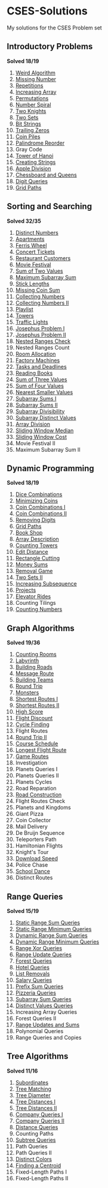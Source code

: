 # CSES-Solutions
My solutions for the CSES Problem set

## Introductory Problems
__Solved 18/19__

1. [Weird Algorithm](/Introductory%20Problems/WeirdAlgorithm.cpp)
2. [Missing Number](/Introductory%20Problems/MissingNumber.cpp)
3. [Repetitions](/Introductory%20Problems/Repetitions.cpp)
4. [Increasing Array](/Introductory%20Problems/IncreasingArray.cpp)
5. [Permutations](/Introductory%20Problems/Permutations.cpp)
6. [Number Spiral](/Introductory%20Problems/NumberSpiral.cpp)
7. [Two Knights](/Introductory%20Problems/TwoKnights.cpp)
8. [Two Sets](/Introductory%20Problems/TwoSets.cpp)
9. [Bit Strings](/Introductory%20Problems/BitStrings.cpp)
10. [Trailing Zeros](/Introductory%20Problems/TrailingZeros.cpp)
11. [Coin Piles](/Introductory%20Problems/CoinPiles.cpp)
12. [Palindrome Reorder](/Introductory%20Problems/PalindromeReorder.cpp)
13. Gray Code
14. [Tower of Hanoi](/Introductory%20Problems/TowerOfHanoi.cpp)
15. [Creating Strings](/Introductory%20Problems/CreatingStrings.cpp)
16. [Apple Division](/Introductory%20Problems/AppleDivision.cpp)
17. [Chessboard and Queens](/Introductory%20Problems/ChessboardAndQueens.cpp)
18. [Digit Queries](/Introductory%20Problems/DigitQueries.cpp)
19. [Grid Paths](/Introductory%20Problems/GridPaths.cpp)



## Sorting and Searching
__Solved 32/35__

1. [Distinct Numbers](/Sorting%20and%20Searching/DistinctNumbers.cpp)
2. [Apartments](/Sorting%20and%20Searching/Apartments.cpp)
3. [Ferris Wheel](/Sorting%20and%20Searching/FerrisWheel.cpp)
4. [Concert Tickets](/Sorting%20and%20Searching/ConcertTickets.cpp)
5. [Restaurant Customers](/Sorting%20and%20Searching/RestaurantCustomers.cpp)
6. [Movie Festival](/Sorting%20and%20Searching/MovieFestival.cpp)
7. [Sum of Two Values](/Sorting%20and%20Searching/SumOfTwoValues.cpp)
8. [Maximum Subarray Sum](/Sorting%20and%20Searching/MaximumSubarraySum.cpp)
9. [Stick Lengths](/Sorting%20and%20Searching/StickLengths.cpp)
10. [Missing Coin Sum](/Sorting%20and%20Searching/MissingCoinSum.cpp)
11. [Collecting Numbers](/Sorting%20and%20Searching/CollectingNumbers.cpp)
12. [Collecting Numbers II](/Sorting%20and%20Searching/CollectingNumbers2.cpp)
13. [Playlist](/Sorting%20and%20Searching/Playlist.cpp)
14. [Towers](/Sorting%20and%20Searching/Towers.cpp)
15. [Traffic Lights](/Sorting%20and%20Searching/TrafficLights.cpp)
16. [Josephus Problem I](/Sorting%20and%20Searching/JosephusProblem1.cpp)
17. [Josephus Problem II](/Sorting%20and%20Searching/JosephusProblem2.cpp)
18. [Nested Ranges Check](/Sorting%20and%20Searching/NestedRangesCheck.cpp)
19. Nested Ranges Count
20. [Room Allocation](/Sorting%20and%20Searching/RoomAllocation.cpp)
21. [Factory Machines](/Sorting%20and%20Searching/FactoryMachines.cpp)
22. [Tasks and Deadlines](/Sorting%20and%20Searching/TasksAndDeadlines.cpp)
23. [Reading Books](/Sorting%20and%20Searching/ReadingBooks.cpp)
24. [Sum of Three Values](/Sorting%20and%20Searching/SumOfThreeValues.cpp)
25. [Sum of Four Values](/Sorting%20and%20Searching/SumOfFourValues.cpp)
26. [Nearest Smaller Values](/Sorting%20and%20Searching/NearestSmallerValues.cpp)
27. [Subarray Sums I](/Sorting%20and%20Searching/SubarraySums1.cpp)
28. [Subarray Sums II](/Sorting%20and%20Searching/SubarraySums2.cpp)
29. [Subarray Divisibility](/Sorting%20and%20Searching/SubarrayDivisibility.cpp)
30. [Subarray Distinct Values](/Sorting%20and%20Searching/SubarrayDistinctValues.cpp)
31. [Array Division](/Sorting%20and%20Searching/ArrayDivision.cpp)
32. [Sliding Window Median](/Sorting%20and%20Searching/SlidingWindowMedian.cpp)
33. [Sliding Window Cost](/Sorting%20and%20Searching/SlidingWindowCost.cpp)
34. Movie Festival II
35. Maximum Subarray Sum II



## Dynamic Programming
__Solved 18/19__

1. [Dice Combinations](/Dynamic%20Programming/DiceCombinations.cpp)
2. [Minimizing Coins](/Dynamic%20Programming/MinimizingCoins.cpp)
3. [Coin Combinations I](/Dynamic%20Programming/CoinCombinations1.cpp)
4. [Coin Combinations II](/Dynamic%20Programming/CoinCombinations2.cpp)
5. [Removing Digits](/Dynamic%20Programming/RemovingDigits.cpp)
6. [Grid Paths](/Dynamic%20Programming/GridPaths.cpp)
7. [Book Shop](/Dynamic%20Programming/BookShop.cpp)
8. [Array Description](/Dynamic%20Programming/ArrayDescription.cpp)
9. [Counting Towers](/Dynamic%20Programming/CountingTowers.cpp)
10. [Edit Distance](/Dynamic%20Programming/EditDistance.cpp)
11. [Rectangle Cutting](/Dynamic%20Programming/RectangleCutting.cpp)
12. [Money Sums](/Dynamic%20Programming/MoneySums.cpp)
13. [Removal Game](/Dynamic%20Programming/RemovalGame.cpp)
14. [Two Sets II](/Dynamic%20Programming/TwoSets2.cpp)
15. [Increasing Subsequence](/Dynamic%20Programming/IncreasingSubsequence.cpp)
16. [Projects](/Dynamic%20Programming/Projects.cpp)
17. [Elevator Rides](/Dynamic%20Programming/ElevatorRides.cpp)
18. Counting Tilings
19. [Counting Numbers](/Dynamic%20Programming/CountingNumbers.cpp)



## Graph Algorithms
__Solved 19/36__

1. [Counting Rooms](/Graph%20Algorithms/CountingRooms.cpp)
2. [Labyrinth](/Graph%20Algorithms/Labyrinth.cpp)
3. [Building Roads](/Graph%20Algorithms/BuildingRoads.cpp)
4. [Message Route](/Graph%20Algorithms/MessageRoute.cpp)
5. [Building Teams](/Graph%20Algorithms/BuildingTeams.cpp)
6. [Round Trip](/Graph%20Algorithms/RoundTrip.cpp)
7. [Monsters](/Graph%20Algorithms/Monsters.cpp)
8. [Shortest Routes I](/Graph%20Algorithms/ShortestRoutes1.cpp)
9. [Shortest Routes II](/Graph%20Algorithms/ShortestRoutes2.cpp)
10. [High Score](/Graph%20Algorithms/HighScore.cpp)
11. [Flight Discount](/Graph%20Algorithms/FlightDiscount.cpp)
12. [Cycle Finding](/Graph%20Algorithms/CycleFinding.cpp)
13. Flight Routes
14. [Round Trip II](/Graph%20Algorithms/RoundTrip2.cpp)
15. [Course Schedule](/Graph%20Algorithms/CourseSchedule.cpp)
16. [Longest Flight Route](/Graph%20Algorithms/LongestFlightRoute.cpp)
17. [Game Routes](/Graph%20Algorithms/GameRoutes.cpp)
18. Investigation
19. Planets Queries I
20. Planets Queries II
21. Planets Cycles
22. Road Reparation
23. [Road Construction](/Graph%20Algorithms/RoadConstruction.cpp)
24. Flight Routes Check
25. Planets and Kingdoms
26. Giant Pizza
27. Coin Collector
28. Mail Delivery
29. De Bruijn Sequence
30. Teleporters Path
31. Hamiltonian Flights
32. Knight's Tour
33. [Download Speed](/Graph%20Algorithms/DownloadSpeed.cpp)
34. Police Chase
35. [School Dance](/Graph%20Algorithms/SchoolDance.cpp)
36. Distinct Routes



## Range Queries
__Solved 15/19__

1. [Static Range Sum Queries](/Range%20Queries/StaticRangeSumQueries.cpp)
2. [Static Range Minimum Queries](/Range%20Queries/StaticRangeMinimumQueries.cpp)
3. [Dynamic Range Sum Queries](/Range%20Queries/DynamicRangeSumQueries.cpp)
4. [Dynamic Range Minimum Queries](/Range%20Queries/DynamicRangeMinimumQueries.cpp)
5. [Range Xor Queries](/Range%20Queries/RangeXorQueries.cpp)
6. [Range Update Queries](/Range%20Queries/RangeUpdateQueries.cpp)
7. [Forest Queries](/Range%20Queries/ForestQueries.cpp)
8. [Hotel Queries](/Range%20Queries/HotelQueries.cpp)
9. [List Removals](/Range%20Queries/ListRemovals.cpp)
10. [Salary Queries](/Range%20Queries/SalaryQueries.cpp)
11. [Prefix Sum Queries](/Range%20Queries/PrefixSumQueries.cpp)
12. [Pizzeria Queries](/Range%20Queries/PizzeriaQueries.cpp)
13. [Subarray Sum Queries](/Range%20Queries/SubarraySumQueries.cpp)
14. [Distinct Values Queries](/Range%20Queries/DistinctValuesQueries.cpp)
15. Increasing Array Queries
16. Forest Queries II
17. [Range Updates and Sums](/Range%20Queries/RangeUpdatesAndSums.cpp)
18. Polynomial Queries
19. Range Queries and Copies



## Tree Algorithms
__Solved 11/16__

1. [Subordinates](/Tree%20Algorithms/Subordinates.cpp)
2. [Tree Matching](/Tree%20Algorithms/TreeMatching.cpp)
3. [Tree Diameter](/Tree%20Algorithms/TreeDiameter.cpp)
4. [Tree Distances I](/Tree%20Algorithms/TreeDistances1.cpp)
5. [Tree Distances II](/Tree%20Algorithms/TreeDistances2.cpp)
6. [Company Queries I](/Tree%20Algorithms/CompanyQueries1.cpp)
7. [Company Queries II](/Tree%20Algorithms/CompanyQueries2.cpp)
8. [Distance Queries](/Tree%20Algorithms/DistanceQueries.cpp)
9. Counting Paths
10. [Subtree Queries](/Tree%20Algorithms/SubtreeQueries.cpp)
11. Path Queries
12. Path Queries II
13. [Distinct Colors](/Tree%20Algorithms/DistinctColors.cpp)
14. [Finding a Centroid](/Tree%20Algorithms/FindingACentroid.cpp)
15. Fixed-Length Paths I
16. Fixed-Length Paths II
